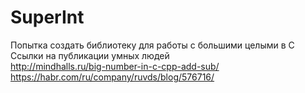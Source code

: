 # SuperInt
Попытка создать библиотеку для работы с большими целыми в C  
Ссылки на публикации умных людей  
http://mindhalls.ru/big-number-in-c-cpp-add-sub/  
https://habr.com/ru/company/ruvds/blog/576716/  
